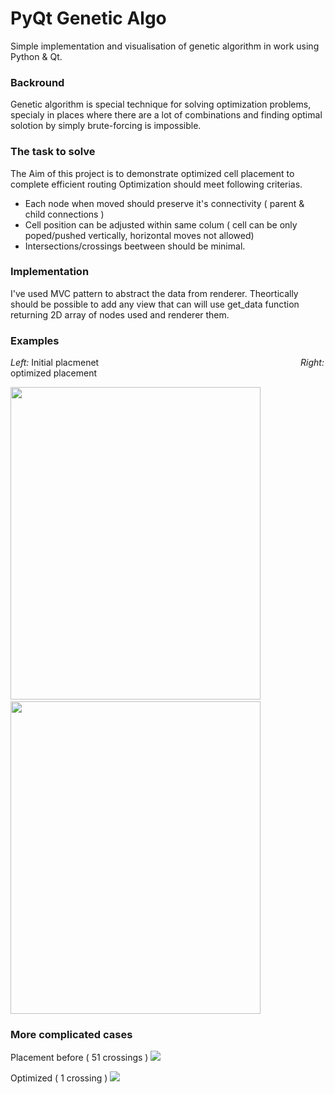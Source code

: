 # PyQt Genetic Algo
Simple implementation and visualisation of genetic algorithm in work using Python & Qt. 

### Backround
Genetic algorithm is special technique for solving optimization problems,
specialy in places where there are a lot of combinations and finding optimal solotion by simply brute-forcing is impossible.

### The task to solve
The Aim of this project is to demonstrate optimized cell placement to complete efficient routing
Optimization should meet following criterias.
* Each node when moved should preserve it's connectivity ( parent & child connections )
* Cell position can be adjusted within same colum ( cell can be only poped/pushed vertically, horizontal moves not allowed)
* Intersections/crossings beetween  should be minimal.

### Implementation
I've used MVC pattern to abstract the data from renderer.
Theortically should be possible to add any view that can will use get_data function returning 2D array of nodes used and renderer them.


### Examples 
*Left:* Initial placmenet  &nbsp;&nbsp; &nbsp;&nbsp;&nbsp;&nbsp;&nbsp;&nbsp;&nbsp;&nbsp;&nbsp;&nbsp;&nbsp;&nbsp; &nbsp;&nbsp;&nbsp;&nbsp;&nbsp;&nbsp;&nbsp;&nbsp;&nbsp;&nbsp;&nbsp;&nbsp; &nbsp;&nbsp;&nbsp;&nbsp;&nbsp;&nbsp;&nbsp;&nbsp;&nbsp;&nbsp;&nbsp;&nbsp; &nbsp;&nbsp;&nbsp;&nbsp;&nbsp;&nbsp;&nbsp;&nbsp;&nbsp;&nbsp;&nbsp;&nbsp; &nbsp;&nbsp;&nbsp;&nbsp;&nbsp;&nbsp;&nbsp;&nbsp;&nbsp;&nbsp; &nbsp;&nbsp;&nbsp;&nbsp;&nbsp;&nbsp;&nbsp;&nbsp;&nbsp;&nbsp;&nbsp;&nbsp;&nbsp;&nbsp; *Right:* optimized placement

<img src="https://i.ibb.co/C2gyWWf/bef.png" width="400" height="500">&nbsp;&nbsp;&nbsp;&nbsp;&nbsp;&nbsp;&nbsp;&nbsp;&nbsp;&nbsp;
<img src="https://i.ibb.co/0ttqnFY/aft.png" width="400" height="500">



### More complicated cases

Placement before ( 51 crossings )
<img src="https://i.ibb.co/YDR5PKS/1.png">


Optimized ( 1 crossing )
<img src="https://i.ibb.co/2dmL5sC/2.png">


